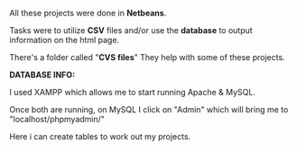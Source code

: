 All these projects were done in <b>Netbeans</b>.

Tasks were to utilize <b>CSV</b> files and/or use the <b>database</b> to output information on the html page.

There's a folder called "<b>CVS files</b>" They help with some of these projects.

<b> DATABASE INFO: </b>

I used XAMPP which allows me to start running Apache & MySQL.

Once both are running, on MySQL I click on "Admin" which will bring me to "localhost/phpmyadmin/"

Here i can create tables to work out my projects.
